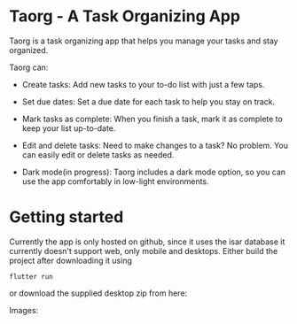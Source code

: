 # Taorg - A Task Organizing App

Taorg is a task organizing app that helps you manage your tasks and stay organized.

Taorg can: 

 * Create tasks: Add new tasks to your to-do list with just a few taps.

 * Set due dates: Set a due date for each task to help you stay on track.

 * Mark tasks as complete: When you finish a task, mark it as complete to keep your list up-to-date.

 * Edit and delete tasks: Need to make changes to a task? No problem. You can easily edit or delete tasks as needed.

  * Dark mode(in progress): Taorg includes a dark mode option, so you can use the app comfortably in low-light environments.

# Getting started
 Currently the app is only hosted on github, since it uses the isar database it currently doesn't support web, only mobile and desktops.
 Either build the project after downloading it using 
 ```
 flutter run
 ```
 or download the supplied desktop zip from here: 

Images:
